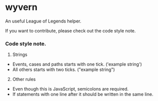 # wyvern
An useful League of Legends  helper.  
  
If you want to contribute, please check out the code style  note.

### Code style note.
1. Strings
 - Events, cases and paths starts with one tick. ('example string')
 - All others starts with two ticks. ("example string")
2. Other rules
- Even though this is JavaScript, semicolons are required.
- If statements with one line after it should be written in the same line.